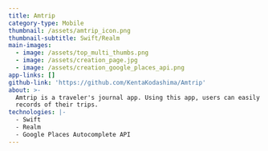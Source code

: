 ```yaml
---
title: Amtrip
category-type: Mobile
thumbnail: /assets/amtrip_icon.png
thumbnail-subtitle: Swift/Realm
main-images:
  - image: /assets/top_multi_thumbs.png
  - image: /assets/creation_page.jpg
  - image: /assets/creation_google_places_api.png
app-links: []
github-link: 'https://github.com/KentaKodashima/Amtrip'
about: >-
  Amtrip is a traveler's journal app. Using this app, users can easily make
  records of their trips.
technologies: |-
  - Swift
  - Realm
  - Google Places Autocomplete API
---
```


